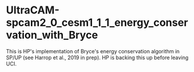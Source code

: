 # UltraCAM-spcam2_0_cesm1_1_1_energy_conservation_with_Bryce
This is HP's implementation of Bryce's energy conservation algorithm in SP/UP (see Harrop et al., 2019 in prep). HP is backing this up before leaving UCI.
